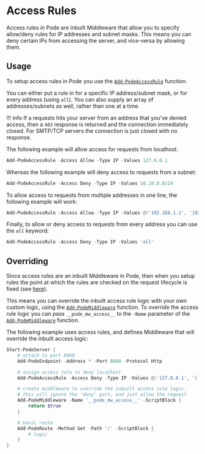# Access Rules

Access rules in Pode are inbuilt Middleware that allow you to specify allow/deny rules for IP addresses and subnet masks. This means you can deny certain IPs from accessing the server, and vice-versa by allowing them.

## Usage

To setup access rules in Pode you use the [`Add-PodeAccessRule`](../../../../Functions/Middleware/Add-PodeAccessRule) function.

You can either put a rule in for a specific IP address/subnet mask, or for every address (using `all`). You can also supply an array of addresses/subnets as well, rather than one at a time.

!!! info
    If a requests hits your server from an address that you've denied access, then a `403` response is returned and the connection immediately closed. For SMTP/TCP servers the connection is just closed with no response.

The following example will allow access for requests from localhost:

```powershell
Add-PodeAccessRule -Access Allow -Type IP -Values 127.0.0.1
```

Whereas the following example will deny access to requests from a subnet:

```powershell
Add-PodeAccessRule -Access Deny -Type IP -Values 10.10.0.0/24
```

To allow access to requests from multiple addresses in one line, the following example will work:

```powershell
Add-PodeAccessRule -Access Allow -Type IP -Values @('192.168.1.1', '192.168.1.2')
```

Finally, to allow or deny access to requests from every address you can use the `all` keyword:

```powershell
Add-PodeAccessRule -Access Deny -Type IP -Values 'all'
```

## Overriding

Since access rules are an inbuilt Middleware in Pode, then when you setup rules the point at which the rules are checked on the request lifecycle is fixed (see [here](../../Overview/#order-of-running)).

This means you can override the inbuilt access rule logic with your own custom logic, using the [`Add-PodeMiddleware`](../../../../Functions/Core/Add-PodeMiddleware) function. To override the access rule logic you can pass `__pode_mw_access__` to the `-Name` parameter of the [`Add-PodeMiddleware`](../../../../Functions/Core/Add-PodeMiddleware) function.

The following example uses access rules, and defines Middleware that will override the inbuilt access logic:

```powershell
Start-PodeServer {
    # attach to port 8080
    Add-PodeEndpoint -Address * -Port 8080 -Protocol Http

    # assign access rule to deny localhost
    Add-PodeAccessRule -Access Deny -Type IP -Values @('127.0.0.1', '[::1]')

    # create middleware to override the inbuilt access rule logic.
    # this will ignore the 'deny' part, and just allow the request
    Add-PodeMiddleware -Name '__pode_mw_access__' -ScriptBlock {
        return $true
    }

    # basic route
    Add-PodeRoute -Method Get -Path '/' -ScriptBlock {
        # logic
    }
}
```
